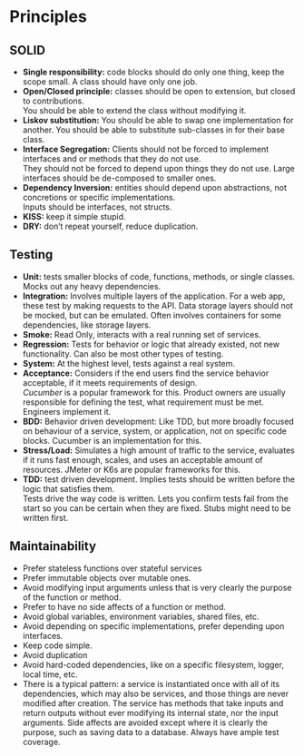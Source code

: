 
# Principles

## SOLID

- **Single responsibility:** code blocks should do only one thing, keep the scope small.  A class should have only one job.
- **Open/Closed principle:** classes should be open to extension, but closed to contributions.  
  You should be able to extend the class without modifying it.
- **Liskov substitution:** You should be able to swap one implementation for another. 
  You should be able to substitute sub-classes in for their base class.
- **Interface Segregation:** Clients should not be forced to implement interfaces and or methods that they do not use.  
  They should not be forced to depend upon things they do not use.  Large interfaces should be de-composed to smaller ones.
- **Dependency Inversion:** entities should depend upon abstractions, not concretions or specific implementations.  
  Inputs should be interfaces, not structs.
- **KISS:** keep it simple stupid.
- **DRY:** don’t repeat yourself, reduce duplication.

## Testing

- **Unit:** tests smaller blocks of code, functions, methods, or single classes.  Mocks out any heavy dependencies.
- **Integration:** Involves multiple layers of the application.  For a web app, these test by making requests to the API.
  Data storage layers should not be mocked, but can be emulated.  Often involves containers for some dependencies, like storage layers.
- **Smoke:** Read Only, interacts with a real running set of services.
- **Regression:** Tests for behavior or logic that already existed, not new functionality.  Can also be most other types of testing.
- **System:** At the highest level, tests against a real system.
- **Acceptance:** Considers if the end users find the service behavior acceptable, if it meets requirements of design.  
  _Cucumber_ is a popular framework for this.  Product owners are usually responsible for defining the test, 
  what requirement must be met.  Engineers implement it.
- **BDD:** Behavior driven development: Like TDD, but more broadly focused on behaviour of a service, 
  system, or application, not on specific code blocks.  Cucumber is an implementation for this.
- **Stress/Load:** Simulates a high amount of traffic to the service, evaluates if it runs fast enough, scales, 
  and uses an acceptable amount of resources.  JMeter or K6s are popular frameworks for this.
- **TDD:** test driven development.  Implies tests should be written before the logic that satisfies them.  
  Tests drive the way code is written.  Lets you confirm tests fail from the start so you can be certain when they are fixed.
  Stubs might need to be written first.

## Maintainability

- Prefer stateless functions over stateful services
- Prefer immutable objects over mutable ones.
- Avoid modifying input arguments unless that is very clearly the purpose of the function or method.
- Prefer to have no side affects of a function or method.
- Avoid global variables, environment variables, shared files, etc.
- Avoid depending on specific implementations, prefer depending upon interfaces.
- Keep code simple.
- Avoid duplication
- Avoid hard-coded dependencies, like on a specific filesystem, logger, local time, etc.
- There is a typical pattern: a service is instantiated once with all of its dependencies, which may also be services,
  and those things   are never modified after creation.  The service has methods that take inputs and return outputs 
  without ever modifying its internal   state, nor the input arguments.  Side affects are avoided except where it is 
  clearly the purpose, such as saving data to a database.  Always have ample test coverage.
